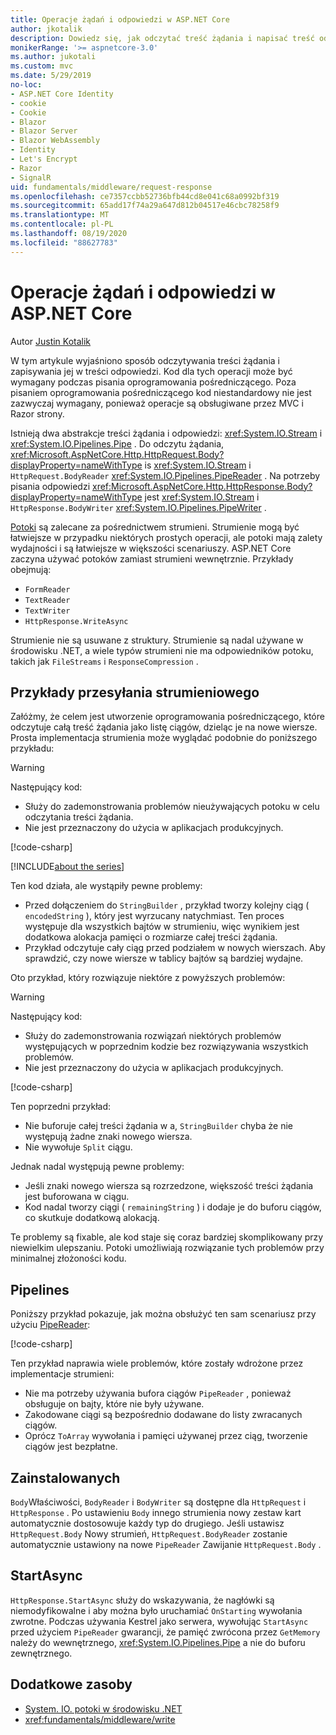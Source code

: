 ```yaml
---
title: Operacje żądań i odpowiedzi w ASP.NET Core
author: jkotalik
description: Dowiedz się, jak odczytać treść żądania i napisać treść odpowiedzi w ASP.NET Core.
monikerRange: '>= aspnetcore-3.0'
ms.author: jukotali
ms.custom: mvc
ms.date: 5/29/2019
no-loc:
- ASP.NET Core Identity
- cookie
- Cookie
- Blazor
- Blazor Server
- Blazor WebAssembly
- Identity
- Let's Encrypt
- Razor
- SignalR
uid: fundamentals/middleware/request-response
ms.openlocfilehash: ce7357ccbb52736bfb44cd8e041c68a0992bf319
ms.sourcegitcommit: 65add17f74a29a647d812b04517e46cbc78258f9
ms.translationtype: MT
ms.contentlocale: pl-PL
ms.lasthandoff: 08/19/2020
ms.locfileid: "88627783"
---
```

# <a name="request-and-response-operations-in-aspnet-core"></a>Operacje żądań i odpowiedzi w ASP.NET Core

Autor [Justin Kotalik](https://github.com/jkotalik)

W tym artykule wyjaśniono sposób odczytywania treści żądania i zapisywania jej w treści odpowiedzi. Kod dla tych operacji może być wymagany podczas pisania oprogramowania pośredniczącego. Poza pisaniem oprogramowania pośredniczącego kod niestandardowy nie jest zazwyczaj wymagany, ponieważ operacje są obsługiwane przez MVC i Razor strony.

Istnieją dwa abstrakcje treści żądania i odpowiedzi: <xref:System.IO.Stream> i <xref:System.IO.Pipelines.Pipe> . Do odczytu żądania, <xref:Microsoft.AspNetCore.Http.HttpRequest.Body?displayProperty=nameWithType> is <xref:System.IO.Stream> i `HttpRequest.BodyReader` <xref:System.IO.Pipelines.PipeReader> . Na potrzeby pisania odpowiedzi <xref:Microsoft.AspNetCore.Http.HttpResponse.Body?displayProperty=nameWithType> jest <xref:System.IO.Stream> i `HttpResponse.BodyWriter` <xref:System.IO.Pipelines.PipeWriter> .

[Potoki](/dotnet/standard/io/pipelines) są zalecane za pośrednictwem strumieni. Strumienie mogą być łatwiejsze w przypadku niektórych prostych operacji, ale potoki mają zalety wydajności i są łatwiejsze w większości scenariuszy. ASP.NET Core zaczyna używać potoków zamiast strumieni wewnętrznie. Przykłady obejmują:

* `FormReader`
* `TextReader`
* `TextWriter`
* `HttpResponse.WriteAsync`

Strumienie nie są usuwane z struktury. Strumienie są nadal używane w środowisku .NET, a wiele typów strumieni nie ma odpowiedników potoku, takich jak `FileStreams` i `ResponseCompression` .

## <a name="stream-examples"></a>Przykłady przesyłania strumieniowego

Załóżmy, że celem jest utworzenie oprogramowania pośredniczącego, które odczytuje całą treść żądania jako listę ciągów, dzieląc je na nowe wiersze. Prosta implementacja strumienia może wyglądać podobnie do poniższego przykładu:

> [!WARNING]
> Następujący kod:
> * Służy do zademonstrowania problemów nieużywających potoku w celu odczytania treści żądania.
> * Nie jest przeznaczony do użycia w aplikacjach produkcyjnych.

[!code-csharp[](request-response/samples/3.x/RequestResponseSample/Startup.cs?name=GetListOfStringsFromStream)]

[!INCLUDE[about the series](~/includes/code-comments-loc.md)]

Ten kod działa, ale wystąpiły pewne problemy:

* Przed dołączeniem do `StringBuilder` , przykład tworzy kolejny ciąg ( `encodedString` ), który jest wyrzucany natychmiast. Ten proces występuje dla wszystkich bajtów w strumieniu, więc wynikiem jest dodatkowa alokacja pamięci o rozmiarze całej treści żądania.
* Przykład odczytuje cały ciąg przed podziałem w nowych wierszach. Aby sprawdzić, czy nowe wiersze w tablicy bajtów są bardziej wydajne.

Oto przykład, który rozwiązuje niektóre z powyższych problemów:

> [!WARNING]
> Następujący kod:
> * Służy do zademonstrowania rozwiązań niektórych problemów występujących w poprzednim kodzie bez rozwiązywania wszystkich problemów.
> * Nie jest przeznaczony do użycia w aplikacjach produkcyjnych.

[!code-csharp[](request-response/samples/3.x/RequestResponseSample/Startup.cs?name=GetListOfStringsFromStreamMoreEfficient)]

Ten poprzedni przykład:

* Nie buforuje całej treści żądania w a, `StringBuilder` chyba że nie występują żadne znaki nowego wiersza.
* Nie wywołuje `Split` ciągu.

Jednak nadal występują pewne problemy:

* Jeśli znaki nowego wiersza są rozrzedzone, większość treści żądania jest buforowana w ciągu.
* Kod nadal tworzy ciągi ( `remainingString` ) i dodaje je do buforu ciągów, co skutkuje dodatkową alokacją.

Te problemy są fixable, ale kod staje się coraz bardziej skomplikowany przy niewielkim ulepszaniu. Potoki umożliwiają rozwiązanie tych problemów przy minimalnej złożoności kodu.

## <a name="pipelines"></a>Pipelines

Poniższy przykład pokazuje, jak można obsłużyć ten sam scenariusz przy użyciu [PipeReader](/dotnet/standard/io/pipelines#pipe):

[!code-csharp[](request-response/samples/3.x/RequestResponseSample/Startup.cs?name=GetListOfStringFromPipe)]

Ten przykład naprawia wiele problemów, które zostały wdrożone przez implementacje strumieni:

* Nie ma potrzeby używania bufora ciągów `PipeReader` , ponieważ obsługuje on bajty, które nie były używane.
* Zakodowane ciągi są bezpośrednio dodawane do listy zwracanych ciągów.
* Oprócz `ToArray` wywołania i pamięci używanej przez ciąg, tworzenie ciągów jest bezpłatne.

## <a name="adapters"></a>Zainstalowanych

`Body`Właściwości, `BodyReader` i `BodyWriter` są dostępne dla `HttpRequest` i `HttpResponse` . Po ustawieniu `Body` innego strumienia nowy zestaw kart automatycznie dostosowuje każdy typ do drugiego. Jeśli ustawisz `HttpRequest.Body` Nowy strumień, `HttpRequest.BodyReader` zostanie automatycznie ustawiony na nowe `PipeReader` Zawijanie `HttpRequest.Body` .

## <a name="startasync"></a>StartAsync

`HttpResponse.StartAsync` służy do wskazywania, że nagłówki są niemodyfikowalne i aby można było uruchamiać `OnStarting` wywołania zwrotne. Podczas używania Kestrel jako serwera, wywołując `StartAsync` przed użyciem `PipeReader` gwarancji, że pamięć zwrócona przez `GetMemory` należy do wewnętrznego, <xref:System.IO.Pipelines.Pipe> a nie do buforu zewnętrznego.

## <a name="additional-resources"></a>Dodatkowe zasoby

* [System. IO. potoki w środowisku .NET](/dotnet/standard/io/pipelines)
* <xref:fundamentals/middleware/write>

<!-- Test with Postman or other tool. See image in static directory. -->
